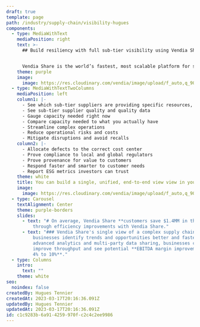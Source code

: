 ```yaml
---
draft: true
template: page
path: /industry/supply-chain/visibility-hugues
components:
  - type: MediaWithText
    mediaPosition: right
    text: >-
      ## Build resiliency with full sub-tier visibility using Vendia Share


      Vendia Share is the world’s fastest, most scalable platform for sharing business data across applications, clouds, and partners
    theme: purple
    image:
      image: https://res.cloudinary.com/vendia/image/upload/f_auto,q_90/v1678815975/Website/Iso/Group_ccbmyd.png
  - type: MediaWithTextTwoColumns
    mediaPosition: left
    column1: |-
      - See which sub-tier suppliers are providing specific resources, when
      - See sub-tier supplier quality and quality data
      - Gauge capacity needed right now 
      - Compare capacity needed to what you actually have
      - Streamline complex operations
      - Reduce operational risks and costs
      - Mitigate disruptions and avoid recalls
    column2: |-
      - Allocate defects to the correct cost center
      - Prove compliance to local and global regulators
      - Prove provenance for value to customers
      - Respond faster and smarter to customer needs
      - Report ESG metrics investors can trust
    theme: white
    title: You can build a single, unified, end-to-end view view in your supply chain
    image:
      image: https://res.cloudinary.com/vendia/image/upload/f_auto,q_90/v1676678136/Website/Iso/Auto_2_cv22mf.png
  - type: Carousel
    textAlignment: Center
    theme: purple-borders
    slides:
      - text: "# On average, Vendia Share **customers save $1.4MM in their first year**
          through efficiency improvements with Vendia Share."
      - text: "### Vendia Share's single view of a complex supply chain can help
          businesses identify trends and opportunities better and faster. With
          advanced analytics and multi-party data sharing, businesses can
          improve throughput and see potential **EBITDA margin improvements of
          4% to 10%**."
  - type: Columns
    intro:
      text: ""
    theme: white
seo:
  noindex: false
createdBy: Hugues Tennier
createdAt: 2023-03-17T20:16:36.091Z
updatedBy: Hugues Tennier
updatedAt: 2023-03-17T20:16:36.091Z
id: c1c9283b-6a91-4259-970f-c2c4c2ee9986
---
```

